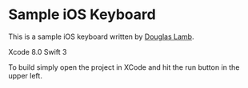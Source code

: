 # Sample iOS Keyboard #

This is a sample iOS keyboard written by [Douglas Lamb](http://douglaslamb.com).

Xcode 8.0
Swift 3

To build simply open the project in XCode and hit the run button in the upper left.
